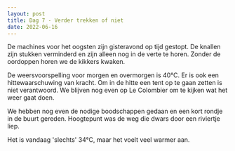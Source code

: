 ```yaml
---
layout: post
title: Dag 7 - Verder trekken of niet
date: 2022-06-16
---
```

De machines voor het oogsten zijn gisteravond op tijd gestopt. De knallen zijn stukken verminderd en zijn alleen nog in de verte te horen. Zonder de oordoppen horen we de kikkers kwaken.  

De weersvoorspelling voor morgen en overmorgen is 40°C. Er is ook een hittewaarschuwing van kracht. Om in de hitte een tent op te gaan zetten is niet verantwoord. We blijven nog even op Le Colombier om te kijken wat het weer gaat doen.  

We hebben nog even de nodige boodschappen gedaan en een kort rondje in de buurt gereden. Hoogtepunt was de weg die dwars door een riviertje liep.  

Het is vandaag 'slechts' 34°C, maar het voelt veel warmer aan.
